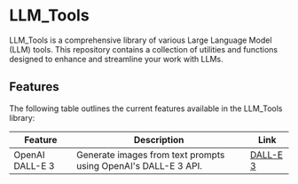 # LLM_Tools

LLM_Tools is a comprehensive library of various Large Language Model (LLM) tools. This repository contains a collection of utilities and functions designed to enhance and streamline your work with LLMs.

## Features

The following table outlines the current features available in the LLM_Tools library:

| Feature | Description | Link |
|---------|-------------|------|
| OpenAI DALL-E 3 | Generate images from text prompts using OpenAI's DALL-E 3 API. | [DALL-E 3](dalle3) |

